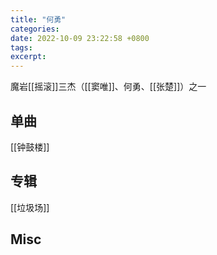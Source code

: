 ```yaml
---
title: "何勇"
categories: 
date: 2022-10-09 23:22:58 +0800
tags: 
excerpt: 
---
```


魔岩[[摇滚]]三杰（[[窦唯]]、何勇、[[张楚]]）之一



## 单曲

[[钟鼓楼]]



## 专辑
[[垃圾场]]

## Misc






